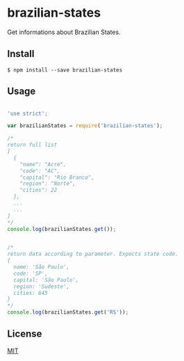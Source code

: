 # brazilian-states

Get informations about Brazilian States.

## Install

    $ npm install --save brazilian-states

## Usage

```javascript

'use strict';

var brazilianStates = require('brazilian-states');

/*
return full list
[
  {
    "name": "Acre",
    "code": "AC",
    "capital": "Rio Branco",
    "region": "Norte",
    "cities": 22
  },
  ...
  ...
]
*/
console.log(brazilianStates.get());


/*
return data according to parameter. Expects state code.
{
  name: 'São Paulo',
  code: 'SP',
  capital: 'São Paulo',
  region: 'Sudeste',
  cities: 645
}
*/
console.log(brazilianStates.get('RS'));

```

## License

[MIT](LICENSE)

